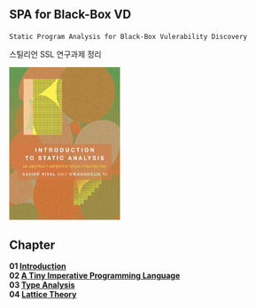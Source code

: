 ## SPA for Black-Box VD

`Static Program Analysis for Black-Box Vulerability Discovery` <br>

스틸리언 SSL 연구과제 정리 <br>

<img src="img/SPA_Front.png" width=200><br>

## Chapter
**01 [Introduction](https://github.com/waeandway/SPA/blob/master/Chapter/01.md)** <br>
**02 [A Tiny Imperative Programming Language](https://github.com/waeandway/SPA/blob/master/Chapter/02.md)** <br>
**03 [Type Analysis](https://github.com/waeandway/SPA/blob/master/Chapter/03.md)** <br>
**04 [Lattice Theory](https://github.com/waeandway/SPA/blob/master/Chapter/04.md)** <br>
